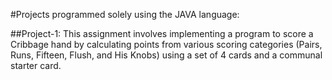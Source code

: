 #Projects programmed solely using the JAVA language:

##Project-1: This assignment involves implementing a program to score a Cribbage hand by calculating points from various scoring categories (Pairs, Runs, Fifteen, Flush, and His Knobs) using a set of 4 cards and a communal starter card.
